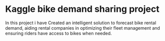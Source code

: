 # Kaggle bike demand sharing project 

In this project i have Created an intelligent solution to forecast bike rental demand, aiding rental companies in optimizing their fleet management and ensuring riders have access to bikes when needed.
